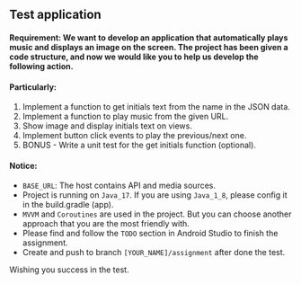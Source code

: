 ## Test application

#### <b>Requirement</b>: We want to develop an application that automatically plays music and displays an image on the screen. The project has been given a code structure, and now we would like you to help us develop the following action.

#### Particularly:
1. Implement a function to get initials text from the name in the JSON data.
2. Implement a function to play music from the given URL.
3. Show image and display initials text on views.
4. Implement button click events to play the previous/next one.
5. BONUS - Write a unit test for the get initials function (optional).

#### Notice:
* ```BASE_URL```: The host contains API and media sources.
* Project is running on ```Java_17```. If you are using ```Java_1_8```, please config it in the build.gradle (app).
* ```MVVM``` and ```Coroutines``` are used in the project. But you can choose another approach that you are the most friendly with.
* Please find and follow the ```TODO``` section in Android Studio to finish the assignment.
* Create and push to branch ```[YOUR_NAME]/assignment``` after done the test.

Wishing you success in the test.
